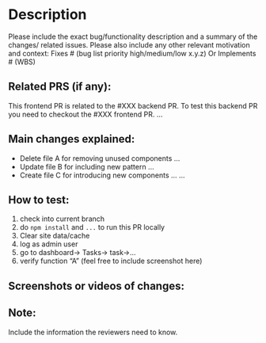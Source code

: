 # Description
Please include the exact bug/functionality description and a summary of the changes/ related issues. Please also include any other relevant motivation and context:
Fixes # (bug list priority high/medium/low x.y.z)
Or Implements # (WBS) 

## Related PRS (if any):
This frontend PR is related to the #XXX backend PR.
To test this backend PR you need to checkout the #XXX frontend PR.
…

## Main changes explained:
- Delete file A for removing unused components …
- Update file B for including new pattern …
- Create file C for introducing new components …
…

## How to test:
1. check into current branch
2. do `npm install` and `...` to run this PR locally
3. Clear site data/cache
4. log as admin user
5. go to dashboard→ Tasks→ task→…
6. verify function “A” (feel free to include screenshot here)

## Screenshots or videos of changes:

## Note:
Include the information the reviewers need to know.
